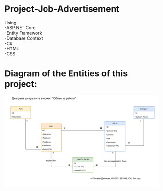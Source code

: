 # Project-Job-Advertisement
Using:
</br>
-ASP.NET Core 
</br>
-Entity Framework 
</br>
-Database Context
</br>
-C#
</br>
-HTML
</br>
-CSS
# Diagram of the Entities of this project:
![Enitity diagram](https://github.com/MissLuckyBubble/Project-Job-Advertisement/blob/master/Diagram.png)
